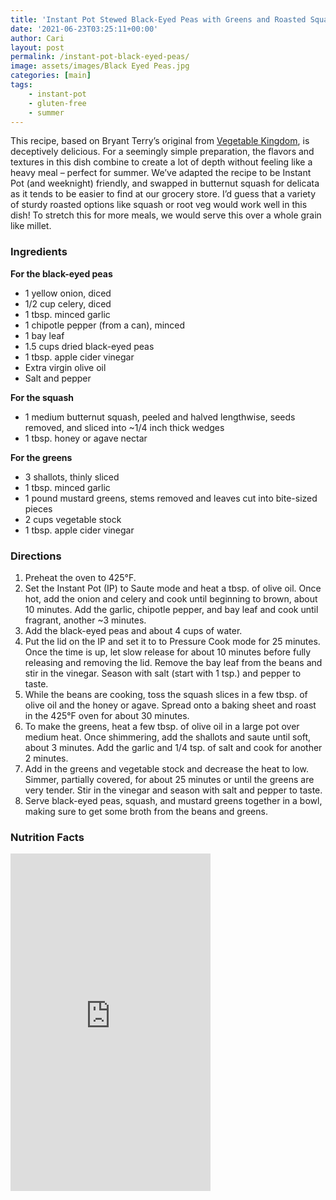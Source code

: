 ```yaml
---
title: 'Instant Pot Stewed Black-Eyed Peas with Greens and Roasted Squash'
date: '2021-06-23T03:25:11+00:00'
author: Cari
layout: post
permalink: /instant-pot-black-eyed-peas/
image: assets/images/Black Eyed Peas.jpg
categories: [main]
tags:
    - instant-pot
    - gluten-free
    - summer
---
```


This recipe, based on Bryant Terry’s original from [Vegetable Kingdom](https://www.bryant-terry.com/allbooks), is deceptively delicious. For a seemingly simple preparation, the flavors and textures in this dish combine to create a lot of depth without feeling like a heavy meal – perfect for summer. We’ve adapted the recipe to be Instant Pot (and weeknight) friendly, and swapped in butternut squash for delicata as it tends to be easier to find at our grocery store. I’d guess that a variety of sturdy roasted options like squash or root veg would work well in this dish! To stretch this for more meals, we would serve this over a whole grain like millet.

<h3> Ingredients </h3>

**For the black-eyed peas**
- 1 yellow onion, diced
- 1/2 cup celery, diced
- 1 tbsp. minced garlic
- 1 chipotle pepper (from a can), minced
- 1 bay leaf
- 1.5 cups dried black-eyed peas
- 1 tbsp. apple cider vinegar
- Extra virgin olive oil
- Salt and pepper

**For the squash**
- 1 medium butternut squash, peeled and halved lengthwise, seeds removed, and sliced into ~1/4 inch thick wedges
- 1 tbsp. honey or agave nectar

**For the greens**
- 3 shallots, thinly sliced
- 1 tbsp. minced garlic
- 1 pound mustard greens, stems removed and leaves cut into bite-sized pieces
- 2 cups vegetable stock
- 1 tbsp. apple cider vinegar

<h3> Directions </h3>

1. Preheat the oven to 425°F.
2. Set the Instant Pot (IP) to Saute mode and heat a tbsp. of olive oil. Once hot, add the onion and celery and cook until beginning to brown, about 10 minutes. Add the garlic, chipotle pepper, and bay leaf and cook until fragrant, another ~3 minutes.
3. Add the black-eyed peas and about 4 cups of water.
4. Put the lid on the IP and set it to to Pressure Cook mode for 25 minutes. Once the time is up, let slow release for about 10 minutes before fully releasing and removing the lid. Remove the bay leaf from the beans and stir in the vinegar. Season with salt (start with 1 tsp.) and pepper to taste.
5. While the beans are cooking, toss the squash slices in a few tbsp. of olive oil and the honey or agave. Spread onto a baking sheet and roast in the 425°F oven for about 30 minutes.
6. To make the greens, heat a few tbsp. of olive oil in a large pot over medium heat. Once shimmering, add the shallots and saute until soft, about 3 minutes. Add the garlic and 1/4 tsp. of salt and cook for another 2 minutes.
7. Add in the greens and vegetable stock and decrease the heat to low. Simmer, partially covered, for about 25 minutes or until the greens are very tender. Stir in the vinegar and season with salt and pepper to taste.
8. Serve black-eyed peas, squash, and mustard greens together in a bowl, making sure to get some broth from the beans and greens.

<h3> Nutrition Facts </h3>

<iframe title="CRONOMETER.com" width="320" height="540" src="https://cronometer.com/facts.html?food=30582293&measure=83748814&labelType=AMERICAN_2016" frameborder="0"></iframe>

